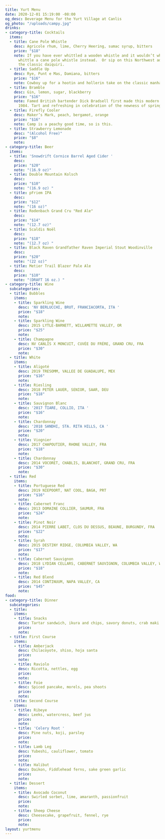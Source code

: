 ```yaml
---
title: Yurt Menu
date: 2020-12-01 15:19:00 -08:00
og_desc: Beverage Menu for the Yurt Village at Canlis
og_photo: "/uploads/campy.jpg"
drinks:
- category-title: Cocktails
  items:
  - title: Cane Pole Whistle
    desc: Agricole rhum, lime, Cherry Heering, sumac syrup, bitters
    price: "$18"
    note: If you have ever whittled a wooden whistle and it wouldn’t whistle try to
      whittle a cane pole whistle instead.  Or sip on this Northwest adaptation of
      the classic daiquiri.
  - title: Saddle Up
    desc: Rye, Punt e Mas, Damiana, bitters
    price: "$16"
    note: Cowboy up for a hootin and hollerin take on the classic manhattan.
  - title: Bramble
    desc: Gin, lemon, sugar, blackberry
    price: "$16"
    note: Famed British bartender Dick Bradsell first made this modern classic in
      1984. Tart and refreshing in celebration of the newness of springtime.
  - title: Firefly Cooler
    desc: Maker’s Mark, peach, bergamot, orange
    price: "$16"
    note: Camp is a peachy good time, so is this.
  - title: Strawberry Lemonade
    desc: "(Alcohol Free)"
    price: "$8"
    note:
- category-title: Beer
  items:
  - title: 'Snowdrift Cornice Barrel Aged Cider '
    desc:
    price: "$20"
    note: "(16.9 oz)"
  - title: Double Mountain Kolsch
    desc:
    price: "$10"
    note: "(16.9 oz) "
  - title: pFriem IPA
    desc:
    price: "$12"
    note: "(16 oz)"
  - title: Rodenbach Grand Cru "Red Ale"
    desc:
    price: "$14"
    note: "(12.7 oz)"
  - title: Scaldis Noël
    desc:
    price: "$18"
    note: "(12.7 oz) "
  - title: Black Raven Grandfather Raven Imperial Stout Woodinville
    desc:
    price: "$20"
    note: "(22 oz)"
  - title: Metier Trail Blazer Pale Ale
    desc:
    price: "$10"
    note: "(DRAFT 16 oz.) "
- category-title: Wine
  subcategories:
  - title: Bubbles
    items:
    - title: Sparkling Wine
      desc: 'NV BERLUCCHI, BRUT, FRANCIACORTA, ITA '
      price: "$18"
      note:
    - title: Sparkling Wine
      desc: 2015 LYTLE-BARNETT, WILLAMETTE VALLEY, OR
      price: "$25"
      note:
    - title: Champagne
      desc: NV CANLIS X MONCUIT, CUVÉE DU FRÉRE, GRAND CRU, FRA
      price: "$30"
      note:
  - title: White
    items:
    - title: Aligoté
      desc: 2019 TRESOMM, VALLEE DE GUADALUPE, MEX
      price: "$16"
      note:
    - title: Riesling
      desc: 2018 PETER LAUER, SENIOR, SAAR, DEU
      price: "$18"
      note:
    - title: Sauvignon Blanc
      desc: '2017 TIARE, COLLIO, ITA '
      price: "$16"
      note:
    - title: Chardonnay
      desc: '2018 SANDHI, STA. RITA HILLS, CA '
      price: "$20"
      note:
    - title: Viognier
      desc: 2017 CHAPOUTIER, RHONE VALLEY, FRA
      price: "$18"
      note:
    - title: Chardonnay
      desc: 2014 VOCORET, CHABLIS, BLANCHOT, GRAND CRU, FRA
      price: "$30"
      note:
  - title: Red
    items:
    - title: Portuguese Red
      desc: 2019 NIEPOORT, NAT COOL, BAGA, PRT
      price: "$16"
      note:
    - title: Cabernet Franc
      desc: 2013 DOMAINE COLLIER, SAUMUR, FRA
      price: "$24"
      note:
    - title: Pinot Noir
      desc: 2014 PIERRE LABET, CLOS DU DESSUS, BEAUNE, BURGUNDY, FRA
      price: "$22"
      note:
    - title: Syrah
      desc: 2015 DESTINY RIDGE, COLUMBIA VALLEY, WA
      price: "$17"
      note:
    - title: Cabernet Sauvignon
      desc: 2018 LYDIAN CELLARS, CABERNET SAUVIGNON, COLUMBIA VALLEY, WA
      price: "$18"
      note:
    - title: Red Blend
      desc: 2014 CONTINUUM, NAPA VALLEY, CA
      price: "$45"
      note:
food:
- category-title: Dinner
  subcategories:
  - title:
    items:
    - title: Snacks
      desc: Tartar sandwich, ikura and chips, savory donuts, crab maki
      price:
      note:
  - title: First Course
    items:
    - title: Amberjack
      desc: Chilacoyote, shiso, hoja santa
      price:
      note:
    - title: Raviolo
      desc: Ricotta, nettles, egg
      price:
      note:
    - title: Foie
      desc: Spiced pancake, morels, pea shoots
      price:
      note:
  - title: Second Course
    items:
    - title: Ribeye
      desc: Leeks, watercress, beef jus
      price:
      note:
    - title: 'Celery Root '
      desc: Pine nuts, koji, parsley
      price:
      note:
    - title: Lamb Leg
      desc: Yubeshi, cauliflower, tomato
      price:
      note:
    - title: Halibut
      desc: Daikon, Fiddlehead ferns, sake green garlic
      price:
      note:
  - title: Dessert
    items:
    - title: Avocado Coconut
      desc: Swirled sorbet, lime, amaranth, passionfruit
      price:
      note:
    - title: Sheep Cheese
      desc: Cheesecake, grapefruit, fennel, rye
      price:
      note:
layout: yurtmenu
---
```

